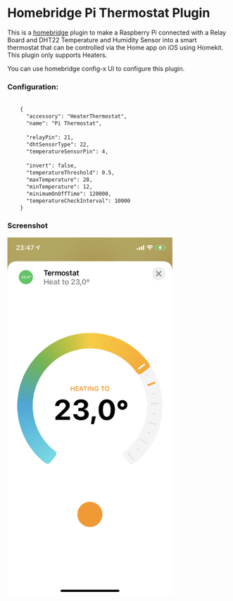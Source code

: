 # Homebridge Pi Thermostat Plugin

This is a [homebridge](https://github.com/nfarina/homebridge) plugin to make a Raspberry Pi connected with a Relay Board and DHT22 Temperature and Humidity Sensor into a smart thermostat that can be controlled via the Home app on iOS using Homekit. This plugin only supports Heaters.

You can use homebridge config-x UI to configure this plugin.


### Configuration:

```

    {
      "accessory": "HeaterThermostat",
      "name": "Pi Thermostat",

      "relayPin": 21,
      "dhtSensorType": 22,
      "temperatureSensorPin": 4,

      "invert": false,
      "temperatureThreshold": 0.5,
      "maxTemperature": 28,
      "minTemperature": 12,
      "minimumOnOffTime": 120000, 
      "temperatureCheckInterval": 10000
    }
```

### Screenshot

<img src="IMG_0753.PNG" width="375" />
